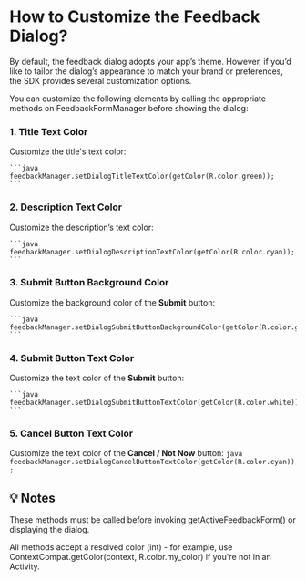 # How to Customize the Feedback Dialog?

By default, the feedback dialog adopts your app’s theme.
However, if you’d like to tailor the dialog’s appearance to match your brand or preferences, the SDK provides several customization options.

You can customize the following elements by calling the appropriate methods on FeedbackFormManager before showing the dialog:

### 1. Title Text Color
Customize the title's text color:

    ```java
    feedbackManager.setDialogTitleTextColor(getColor(R.color.green));
    ```

### 2. Description Text Color
Customize the description’s text color:

    ```java
    feedbackManager.setDialogDescriptionTextColor(getColor(R.color.cyan));
    ```

### 3. Submit Button Background Color
Customize the background color of the **Submit** button:

    ```java
    feedbackManager.setDialogSubmitButtonBackgroundColor(getColor(R.color.green));
    ```

### 4. Submit Button Text Color
Customize the text color of the **Submit** button:

    ```java
    feedbackManager.setDialogSubmitButtonTextColor(getColor(R.color.white));
    ```

### 5. Cancel Button Text Color

Customize the text color of the **Cancel / Not Now** button:
    ```java
    feedbackManager.setDialogCancelButtonTextColor(getColor(R.color.cyan));
    ```

## 💡 Notes
These methods must be called before invoking getActiveFeedbackForm() or displaying the dialog.

All methods accept a resolved color (int) - for example, use ContextCompat.getColor(context, R.color.my_color) if you're not in an Activity.